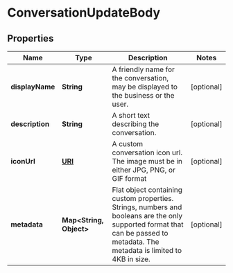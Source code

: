 

# ConversationUpdateBody

## Properties

Name | Type | Description | Notes
------------ | ------------- | ------------- | -------------
**displayName** | **String** | A friendly name for the conversation, may be displayed to the business or the user.  |  [optional]
**description** | **String** | A short text describing the conversation. |  [optional]
**iconUrl** | [**URI**](URI.md) | A custom conversation icon url. The image must be in either JPG, PNG, or GIF format |  [optional]
**metadata** | **Map&lt;String, Object&gt;** | Flat object containing custom properties. Strings, numbers and booleans  are the only supported format that can be passed to metadata. The metadata is limited to 4KB in size.  |  [optional]



